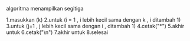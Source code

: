 algoritma menampilkan segitiga

1.masukkan (k)
2.untuk (i = 1 , i lebih kecil sama dengan k , i ditambah 1)
3.untuk (j=1 , j lebih kecil sama dengan i , ditambah 1)
4.cetak("*")
5.akhir untuk
6.cetak("\n")
7.akhir untuk
8.selesai